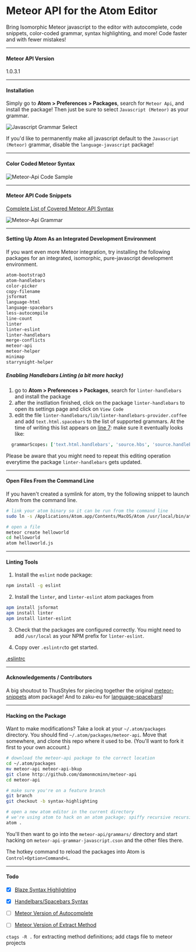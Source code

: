 Meteor API for the Atom Editor
=======================================

Bring Isomorphic Meteor javascript to the editor with autocomplete, code snippets, color-coded grammar, syntax highlighting, and more!  Code faster and with fewer mistakes!  

---------------------------------------
#### Meteor API Version  

1.0.3.1

---------------------------------------
#### Installation  

Simply go to **Atom > Preferences > Packages**, search for ``Meteor Api``, and install the package!  Then just be sure to select ``Javascript (Meteor)`` as your grammar.

![Javascript Grammar Select](https://raw.githubusercontent.com/awatson1978/meteor-api/master/screenshots/javascript-meteor-select.png)  


If you'd like to permanently make all javascript default to the ``Javascript (Meteor)`` grammar, disable the ``language-javascript`` package!

---------------------------------------
#### Color Coded Meteor Syntax  

![Meteor-Api Code Sample](https://raw.githubusercontent.com/awatson1978/meteor-api/master/screenshots/code-sample.png)  


---------------------------------------
#### Meteor API Code Snippets  

[Complete List of Covered Meteor API Syntax](https://github.com/awatson1978/meteor-api/blob/master/api.md)

![Meteor-Api Grammar](https://raw.githubusercontent.com/awatson1978/meteor-api/master/screenshots/grammar-snippets.png)  



---------------------------------------
#### Setting Up Atom As an Integrated Development Environment

If you want even more Meteor integration, try installing the following packages for an integrated, isomorphic, pure-javascript development environment.  

````sh
atom-bootstrap3
atom-handlebars
color-picker
copy-filename
jsformat
language-html
language-spacebars
less-autocompile
line-count
linter
linter-eslint
linter-handlebars
merge-conflicts
meteor-api
meteor-helper
minimap
starrynight-helper
````


##### Enabling Handlebars Linting (a bit more hacky)

1. go to **Atom > Preferences > Packages**, search for ``linter-handlebars`` and install the package
2. after the instllation finished, click on the package ``linter-handlebars`` to open its settings page and click on ``View Code``
3. edit the file `linter-handlebars/lib/linter-handlebars-provider.coffee` and add `text.html.spacebars` to the list of supported grammars. At the time of writing this list appears on [line 7](https://github.com/AtomLinter/linter-handlebars/blob/v2.0.0/lib/linter-handlebars-provider.coffee#L7): make sure it eventually looks like:

````coffeescript
  grammarScopes: ['text.html.handlebars', 'source.hbs', 'source.handlebars', 'text.html.spacebars']
````

Please be aware that you might need to repeat this editing operation everytime the package  ``linter-handlebars`` gets updated.

---------------------------------------
#### Open Files From the Command Line

If you haven't created a symlink for atom, try the following snippet to launch Atom from the command line.  

````sh
# link your atom binary so it can be run from the command line
sudo ln -s /Applications/Atom.app/Contents/MacOS/Atom /usr/local/bin/atom

# open a file
meteor create helloworld
cd helloworld
atom helloworld.js
````
---------------------------------------
#### Linting Tools  

1. Install the ``eslint`` node package:
````sh
npm install -g eslint
````

2. Install the ``linter``, and ``linter-eslint`` atom packages from 

````sh
apm install jsformat
apm install linter
apm install linter-eslint
````

3. Check that the packages are configured correctly.  You might need to add ``/usr/local`` as your NPM prefix for ``linter-eslint``.  

4.  Copy over ``.eslintrc``to get started.  

[.eslintrc](https://github.com/yauh/meteor-with-style/blob/master/.eslintrc)   


  
  
---------------------------------------
#### Acknowledgements / Contributors

A big shoutout to ThusStyles for piecing together the original [meteor-snippets](https://github.com/ThusStyles/meteor-snippets) atom package!  And to zaku-eu for [language-spacebars](https://atom.io/packages/language-spacebars)!

---------------------------------------
#### Hacking on the Package

Want to make modifications?  Take a look at your ``~/.atom/packages`` directory.  You should find ``~/.atom/packages/meteor-api``.  Move that somewhere, and clone this repo where it used to be.  (You'll want to fork it first to your own account.)

````sh
# download the meteor-api package to the correct location
cd ~/.atom/packages
mv meteor-api meteor-api-bkup
git clone http://github.com/damonmcminn/meteor-api
cd meteor-api

# make sure you're on a feature branch 
git branch
git checkout -b syntax-highlighting

# open a new atom editor in the current directory
# we're using atom to hack on an atom package; spiffy recursive recursive!
atom .  
```` 
You'll then want to go into the ``meteor-api/grammars/`` directory and start hacking on ``meteor-api-grammar-javascript.cson`` and the other files there.  

The hotkey command to reload the packages into Atom is ``Control+Option+Command+L``.  


---------------------------------------
#### Todo

- [x] [Blaze Syntax Highlighting](http://stackoverflow.com/questions/22363070/how-do-i-make-a-default-syntax-by-filetype-in-atom-text-editor)  
- [x] [Handelbars/Spacebars Syntax](https://atom.io/packages/atom-handlebars)  
- [ ] [Meteor Version of Autocomplete](https://atom.io/packages/autocomplete-plus)  
- [ ] [Meteor Version of Extract Method](https://atom.io/packages/extract-method)  


``ctags -R .`` for extracting method definitions; add ctags file to meteor projects
